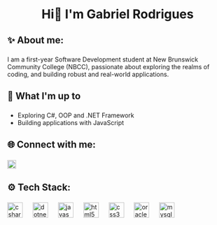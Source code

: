 <h1 align="center">Hi👋 I'm Gabriel Rodrigues</h1>

###

<h2 align="left">✨ About me:</h2>

###

<p align="left">I am a first-year Software Development student at New Brunswick Community College (NBCC), passionate about exploring the realms of coding, and building robust and real-world applications.</p>

###

<h2 align="left">🚀 What I'm up to</h2>

###

<ul align="left">
  <li>Exploring C#, OOP and .NET Framework</li>
  <li>Building applications with JavaScript</li>
</ul>

###

<h2 align="left">🌐 Connect with me:</h2>

###

<div align="left">
  <a href="https://www.linkedin.com/in/gabriel-mendes-rodrigues/" target="_blank">
    <img src="https://img.shields.io/static/v1?message=LinkedIn&logo=linkedin&label=&color=0077B5&logoColor=white&labelColor=&style=for-the-badge" height="20" alt="linkedin logo"  />
  </a>
</div>

###

<h2 align="left">⚙️ Tech Stack:</h2>

###

<div align="left">
  <img src="https://cdn.jsdelivr.net/gh/devicons/devicon/icons/csharp/csharp-original.svg" height="35" alt="csharp logo"  />
  <img width="15" />
  <img src="https://cdn.jsdelivr.net/gh/devicons/devicon/icons/dotnetcore/dotnetcore-original.svg" height="35" alt="dotnetcore logo"  />
  <img width="15" />
  <img src="https://cdn.jsdelivr.net/gh/devicons/devicon/icons/javascript/javascript-original.svg" height="35" alt="javascript logo"  />
  <img width="15" />
  <img src="https://cdn.jsdelivr.net/gh/devicons/devicon/icons/html5/html5-original.svg" height="35" alt="html5 logo"  />
  <img width="15" />
  <img src="https://cdn.jsdelivr.net/gh/devicons/devicon/icons/css3/css3-original.svg" height="35" alt="css3 logo"  />
  <img width="15" />
  <img src="https://cdn.jsdelivr.net/gh/devicons/devicon/icons/oracle/oracle-original.svg" height="35" alt="oracle logo"  />
  <img width="15" />
  <img src="https://cdn.jsdelivr.net/gh/devicons/devicon/icons/git/git-original.svg" height="35" alt="mysql logo"  />
</div>

###
